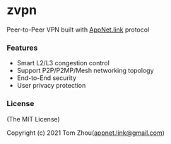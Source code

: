 # zvpn
Peer-to-Peer VPN built with [AppNet.link](https://github.com/InstantWebP2P/appnet.link) protocol

### Features

* Smart L2/L3 congestion control
* Support P2P/P2MP/Mesh networking topology
* End-to-End security
* User privacy protection

### License

(The MIT License)

Copyright (c) 2021 Tom Zhou(appnet.link@gmail.com)
